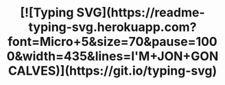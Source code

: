 <h1 align="center">
   [![Typing SVG](https://readme-typing-svg.herokuapp.com?font=Micro+5&size=70&pause=1000&width=435&lines=I'M+JON+GONCALVES)](https://git.io/typing-svg)
</h1>
<!--
**zjonkg/zjonkg** is a ✨ _special_ ✨ repository because its `README.md` (this file) appears on your GitHub profile.

Here are some ideas to get you started:

- 🔭 I’m currently working on ...
- 🌱 I’m currently learning ...
- 👯 I’m looking to collaborate on ...
- 🤔 I’m looking for help with ...
- 💬 Ask me about ...
- 📫 How to reach me: ...
- 😄 Pronouns: ...
- ⚡ Fun fact: ...
-->
